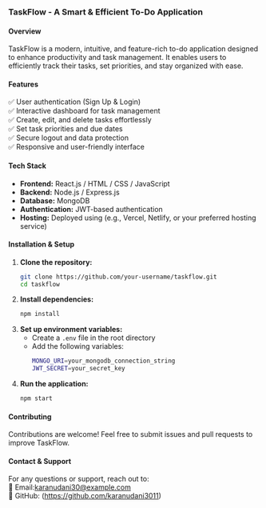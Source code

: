 ### **TaskFlow - A Smart & Efficient To-Do Application**  

#### **Overview**  
TaskFlow is a modern, intuitive, and feature-rich to-do application designed to enhance productivity and task management. It enables users to efficiently track their tasks, set priorities, and stay organized with ease.  

#### **Features**  
✅ User authentication (Sign Up & Login)  
✅ Interactive dashboard for task management  
✅ Create, edit, and delete tasks effortlessly  
✅ Set task priorities and due dates  
✅ Secure logout and data protection  
✅ Responsive and user-friendly interface  

#### **Tech Stack**  
- **Frontend:** React.js / HTML / CSS / JavaScript  
- **Backend:** Node.js / Express.js  
- **Database:** MongoDB  
- **Authentication:** JWT-based authentication  
- **Hosting:** Deployed using (e.g., Vercel, Netlify, or your preferred hosting service)  

#### **Installation & Setup**  
1. **Clone the repository:**  
   ```sh
   git clone https://github.com/your-username/taskflow.git
   cd taskflow
   ```  
2. **Install dependencies:**  
   ```sh
   npm install
   ```  
3. **Set up environment variables:**  
   - Create a `.env` file in the root directory  
   - Add the following variables:  
     ```sh
     MONGO_URI=your_mongodb_connection_string
     JWT_SECRET=your_secret_key
     ```  
4. **Run the application:**  
   ```sh
   npm start
   ```  

#### **Contributing**  
Contributions are welcome! Feel free to submit issues and pull requests to improve TaskFlow.  


#### **Contact & Support**  
For any questions or support, reach out to:  
📧 Email:karanudani30@example.com  
🔗 GitHub: (https://github.com/karanudani3011)  

